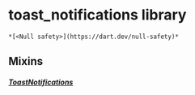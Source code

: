 


# toast_notifications library






    *[<Null safety>](https://dart.dev/null-safety)*






## Mixins

##### [ToastNotifications](../mixins_toast_notifications/ToastNotifications-mixin.md)



 















